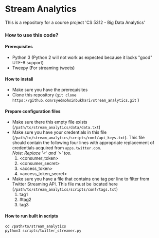 # Stream Analytics
This is a repository for a course project 'CS 5312 - Big Data Analytics'

### How to use this code?

#### Prerequisites
- Python 3 (Python 2 will not work as expected because it lacks "good" UTF-8 support)
- Tweepy (For streaming tweets)

#### How to install
- Make sure you have the prerequisites
- Clone this repository (`git clone https://github.com/syedmohsinbukhari/stream_analytics.git` )

#### Prepare configuration files
- Make sure there this empty file exists (`/path/to/stream_analytics/data/data.txt`)
- Make sure you have your credentials in this file (`/path/to/stream_analytics/scripts/conf/api_keys.txt`). This file should contain the following four lines with appropriate replacement of credentials acquired from `apps.twitter.com`.<br/>*Note: Replace '<' and '>' too.*
    1. \<consumer_token\>
    2. \<consumer_secret\>
    3. \<access_token\>
    4. \<access_token_secret\>
- Make sure you have a file that contains one tag per line to filter from Twitter Streaming API. This file must be located here (`/path/to/stream_analytics/scripts/conf/tags.txt`)
    1. tag1
    2. \#tag2
    3. tag3

#### How to run built in scripts
```shell
cd /path/to/stream_analytics
python3 scripts/twitter_streamer.py
```
